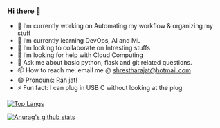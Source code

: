 ### Hi there 👋

<!--
**ShresthaRajat/ShresthaRajat** is a ✨ _special_ ✨ repository because its `README.md` (this file) appears on your GitHub profile.

Here are some ideas to get you started:
-->
- 🔭 I’m currently working on Automating my workflow & organizing my stuff
- 🌱 I’m currently learning DevOps, AI and ML
- 👯 I’m looking to collaborate on Intresting stuffs
- 🤔 I’m looking for help with Cloud Computing
- 💬 Ask me about basic python, flask and git related questions.
- 📫 How to reach me: email me @ shrestharajat@hotmail.com
- 😄 Pronouns: Rah jat! 
- ⚡ Fun fact: I can plug in USB C without looking at the plug

[![Top Langs](https://github-readme-stats.vercel.app/api/top-langs/?username=shrestharajat&layout=compact)](https://github.com/anuraghazra/github-readme-stats)

[![Anurag's github stats](https://github-readme-stats.vercel.app/api?username=anuraghazra)](https://github.com/anuraghazra/github-readme-stats)
